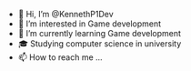 - 👋 Hi, I’m @KennethP1Dev
- 👀 I’m interested in Game development
- 🌱 I’m currently learning Game development
- 🎓 Studying computer science in university
- 📫 How to reach me ...

<!---
KennethP1Dev/KennethP1Dev is a ✨ special ✨ repository because its `README.md` (this file) appears on your GitHub profile.
You can click the Preview link to take a look at your changes.
--->
